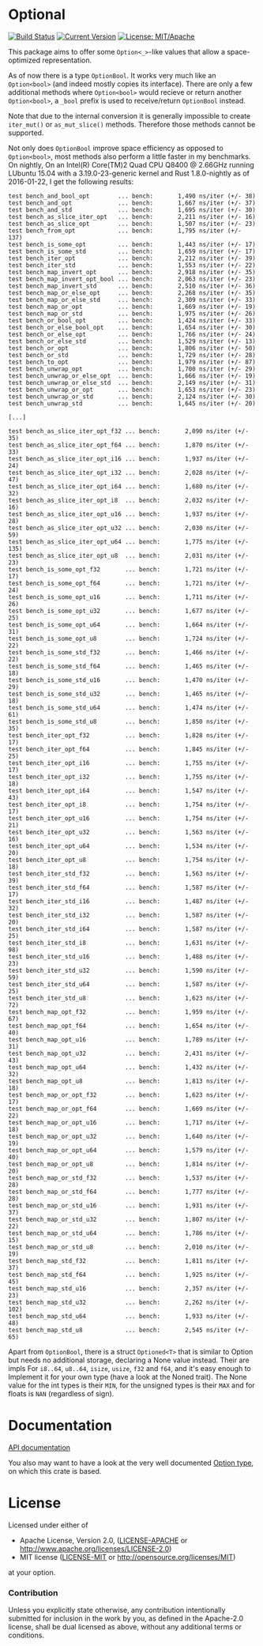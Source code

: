 # Optional

[![Build Status](https://travis-ci.org/llogiq/optional.svg)](https://travis-ci.org/llogiq/optional)
[![Current Version](http://meritbadge.herokuapp.com/optional)](https://crates.io/crates/optional)
[![License: MIT/Apache](https://img.shields.io/crates/l/optional.svg)](#license)

This package aims to offer some `Option<_>`-like values that allow a 
space-optimized representation.

As of now there is a type `OptionBool`. It works very much like an
`Option<bool>` (and indeed mostly copies its interface). There are only a few
additional methods where `Option<bool>` would recieve or return another 
`Option<bool>`, a `_bool` prefix is used to receive/return `OptionBool` 
instead.

Note that due to the internal conversion it is generally impossible to create
`iter_mut()` or `as_mut_slice()` methods. Therefore those methods cannot be
supported.

Not only does `OptionBool` improve space efficiency as opposed to 
`Option<bool>`, most methods also perform a little faster in my benchmarks. On 
nightly, On an Intel(R) Core(TM)2 Quad CPU Q8400 @ 
2.66GHz running LUbuntu 15.04 with a 3.19.0-23-generic kernel and Rust 
1.8.0-nightly as of 2016-01-22, I get the following results:

```
test bench_and_bool_opt        ... bench:       1,490 ns/iter (+/- 38)
test bench_and_opt             ... bench:       1,667 ns/iter (+/- 37)
test bench_and_std             ... bench:       1,695 ns/iter (+/- 30)
test bench_as_slice_iter_opt   ... bench:       2,211 ns/iter (+/- 16)
test bench_as_slice_opt        ... bench:       1,507 ns/iter (+/- 23)
test bench_from_opt            ... bench:       1,795 ns/iter (+/- 137)
test bench_is_some_opt         ... bench:       1,443 ns/iter (+/- 17)
test bench_is_some_std         ... bench:       1,659 ns/iter (+/- 17)
test bench_iter_opt            ... bench:       2,212 ns/iter (+/- 39)
test bench_iter_std            ... bench:       1,553 ns/iter (+/- 22)
test bench_map_invert_opt      ... bench:       2,918 ns/iter (+/- 35)
test bench_map_invert_opt_bool ... bench:       2,063 ns/iter (+/- 23)
test bench_map_invert_std      ... bench:       2,510 ns/iter (+/- 36)
test bench_map_or_else_opt     ... bench:       2,268 ns/iter (+/- 35)
test bench_map_or_else_std     ... bench:       2,309 ns/iter (+/- 33)
test bench_map_or_opt          ... bench:       1,669 ns/iter (+/- 19)
test bench_map_or_std          ... bench:       1,975 ns/iter (+/- 26)
test bench_or_bool_opt         ... bench:       1,424 ns/iter (+/- 33)
test bench_or_else_bool_opt    ... bench:       1,654 ns/iter (+/- 30)
test bench_or_else_opt         ... bench:       1,766 ns/iter (+/- 24)
test bench_or_else_std         ... bench:       1,529 ns/iter (+/- 13)
test bench_or_opt              ... bench:       1,806 ns/iter (+/- 50)
test bench_or_std              ... bench:       1,729 ns/iter (+/- 28)
test bench_to_opt              ... bench:       1,979 ns/iter (+/- 87)
test bench_unwrap_opt          ... bench:       1,700 ns/iter (+/- 29)
test bench_unwrap_or_else_opt  ... bench:       1,666 ns/iter (+/- 19)
test bench_unwrap_or_else_std  ... bench:       2,149 ns/iter (+/- 31)
test bench_unwrap_or_opt       ... bench:       1,653 ns/iter (+/- 23)
test bench_unwrap_or_std       ... bench:       2,124 ns/iter (+/- 30)
test bench_unwrap_std          ... bench:       1,645 ns/iter (+/- 20)

[...]

test bench_as_slice_iter_opt_f32 ... bench:       2,090 ns/iter (+/- 35)
test bench_as_slice_iter_opt_f64 ... bench:       1,870 ns/iter (+/- 33)
test bench_as_slice_iter_opt_i16 ... bench:       1,937 ns/iter (+/- 24)
test bench_as_slice_iter_opt_i32 ... bench:       2,028 ns/iter (+/- 47)
test bench_as_slice_iter_opt_i64 ... bench:       1,680 ns/iter (+/- 32)
test bench_as_slice_iter_opt_i8  ... bench:       2,032 ns/iter (+/- 16)
test bench_as_slice_iter_opt_u16 ... bench:       1,937 ns/iter (+/- 28)
test bench_as_slice_iter_opt_u32 ... bench:       2,030 ns/iter (+/- 59)
test bench_as_slice_iter_opt_u64 ... bench:       1,775 ns/iter (+/- 135)
test bench_as_slice_iter_opt_u8  ... bench:       2,031 ns/iter (+/- 23)
test bench_is_some_opt_f32       ... bench:       1,721 ns/iter (+/- 17)
test bench_is_some_opt_f64       ... bench:       1,721 ns/iter (+/- 24)
test bench_is_some_opt_u16       ... bench:       1,711 ns/iter (+/- 26)
test bench_is_some_opt_u32       ... bench:       1,677 ns/iter (+/- 25)
test bench_is_some_opt_u64       ... bench:       1,664 ns/iter (+/- 31)
test bench_is_some_opt_u8        ... bench:       1,724 ns/iter (+/- 22)
test bench_is_some_std_f32       ... bench:       1,466 ns/iter (+/- 22)
test bench_is_some_std_f64       ... bench:       1,465 ns/iter (+/- 18)
test bench_is_some_std_u16       ... bench:       1,470 ns/iter (+/- 29)
test bench_is_some_std_u32       ... bench:       1,465 ns/iter (+/- 18)
test bench_is_some_std_u64       ... bench:       1,474 ns/iter (+/- 61)
test bench_is_some_std_u8        ... bench:       1,850 ns/iter (+/- 35)
test bench_iter_opt_f32          ... bench:       1,828 ns/iter (+/- 17)
test bench_iter_opt_f64          ... bench:       1,845 ns/iter (+/- 25)
test bench_iter_opt_i16          ... bench:       1,755 ns/iter (+/- 17)
test bench_iter_opt_i32          ... bench:       1,755 ns/iter (+/- 18)
test bench_iter_opt_i64          ... bench:       1,547 ns/iter (+/- 43)
test bench_iter_opt_i8           ... bench:       1,754 ns/iter (+/- 17)
test bench_iter_opt_u16          ... bench:       1,754 ns/iter (+/- 21)
test bench_iter_opt_u32          ... bench:       1,563 ns/iter (+/- 16)
test bench_iter_opt_u64          ... bench:       1,534 ns/iter (+/- 20)
test bench_iter_opt_u8           ... bench:       1,754 ns/iter (+/- 18)
test bench_iter_std_f32          ... bench:       1,563 ns/iter (+/- 39)
test bench_iter_std_f64          ... bench:       1,587 ns/iter (+/- 17)
test bench_iter_std_i16          ... bench:       1,487 ns/iter (+/- 32)
test bench_iter_std_i32          ... bench:       1,587 ns/iter (+/- 20)
test bench_iter_std_i64          ... bench:       1,587 ns/iter (+/- 25)
test bench_iter_std_i8           ... bench:       1,631 ns/iter (+/- 98)
test bench_iter_std_u16          ... bench:       1,488 ns/iter (+/- 23)
test bench_iter_std_u32          ... bench:       1,590 ns/iter (+/- 59)
test bench_iter_std_u64          ... bench:       1,587 ns/iter (+/- 25)
test bench_iter_std_u8           ... bench:       1,623 ns/iter (+/- 72)
test bench_map_opt_f32           ... bench:       1,959 ns/iter (+/- 67)
test bench_map_opt_f64           ... bench:       1,654 ns/iter (+/- 40)
test bench_map_opt_u16           ... bench:       1,789 ns/iter (+/- 31)
test bench_map_opt_u32           ... bench:       2,431 ns/iter (+/- 43)
test bench_map_opt_u64           ... bench:       1,432 ns/iter (+/- 32)
test bench_map_opt_u8            ... bench:       1,813 ns/iter (+/- 18)
test bench_map_or_opt_f32        ... bench:       1,623 ns/iter (+/- 17)
test bench_map_or_opt_f64        ... bench:       1,669 ns/iter (+/- 22)
test bench_map_or_opt_u16        ... bench:       1,717 ns/iter (+/- 18)
test bench_map_or_opt_u32        ... bench:       1,640 ns/iter (+/- 19)
test bench_map_or_opt_u64        ... bench:       1,579 ns/iter (+/- 40)
test bench_map_or_opt_u8         ... bench:       1,814 ns/iter (+/- 20)
test bench_map_or_std_f32        ... bench:       1,537 ns/iter (+/- 28)
test bench_map_or_std_f64        ... bench:       1,777 ns/iter (+/- 28)
test bench_map_or_std_u16        ... bench:       1,931 ns/iter (+/- 37)
test bench_map_or_std_u32        ... bench:       1,807 ns/iter (+/- 22)
test bench_map_or_std_u64        ... bench:       1,786 ns/iter (+/- 15)
test bench_map_or_std_u8         ... bench:       2,010 ns/iter (+/- 19)
test bench_map_std_f32           ... bench:       1,811 ns/iter (+/- 37)
test bench_map_std_f64           ... bench:       1,925 ns/iter (+/- 45)
test bench_map_std_u16           ... bench:       2,357 ns/iter (+/- 23)
test bench_map_std_u32           ... bench:       2,262 ns/iter (+/- 102)
test bench_map_std_u64           ... bench:       1,933 ns/iter (+/- 48)
test bench_map_std_u8            ... bench:       2,545 ns/iter (+/- 65)
```

Apart from `OptionBool`, there is a struct `Optioned<T>` that is similar to 
Option but needs no additional storage, declaring a None value instead. Their 
are impls For `i8..64`, `u8..64`, `isize`, `usize`, `f32` and `f64`, and it's 
easy enough to Implement it for your own type (have a look at the Noned trait). 
The None value for the int types is their `MIN`, for the unsigned types is 
their `MAX` and for floats is `NAN` (regardless of sign).

# Documentation

[API documentation](https://docs.rs/optional)

You also may want to have a look at the very well documented
[Option type](https://doc.rust-lang.org/std/option/enum.Option.html), on which
this crate is based.

# License

Licensed under either of

 * Apache License, Version 2.0, ([LICENSE-APACHE](LICENSE-APACHE) or http://www.apache.org/licenses/LICENSE-2.0)
 * MIT license ([LICENSE-MIT](LICENSE-MIT) or http://opensource.org/licenses/MIT)

at your option.

### Contribution

Unless you explicitly state otherwise, any contribution intentionally
submitted for inclusion in the work by you, as defined in the Apache-2.0
license, shall be dual licensed as above, without any additional terms or
conditions.

